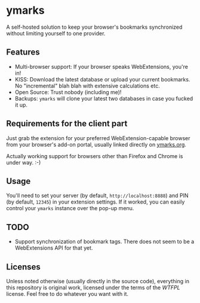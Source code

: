 # ymarks

A self-hosted solution to keep your browser's bookmarks synchronized without limiting yourself to one provider.

## Features

* Multi-browser support: If your browser speaks WebExtensions, you're in!
* KISS: Download the latest database or upload your current bookmarks. No "incremental" blah blah with extensive calculations etc.
* Open Source: Trust nobody (including me)!
* Backups: `ymarks` will clone your latest two databases in case you fucked it up.

## Requirements for the client part

Just grab the extension for your preferred WebExtension-capable browser from your browser's add-on portal, usually linked directly on [ymarks.org](https://www.ymarks.org).

Actually working support for browsers other than Firefox and Chrome is under way. :-)

## Usage

You'll need to set your server (by default, `http://localhost:8888`) and PIN (by default, `12345`) in your extension settings. If it worked, you can easily control your `ymarks` instance over the pop-up menu.

## TODO

* Support synchronization of bookmark tags. There does not seem to be a WebExtensions API for that yet.

## Licenses

Unless noted otherwise (usually directly in the source code), everything in this repository is original work, licensed under the terms of the *WTFPL* license. Feel free to do whatever you want with it.
